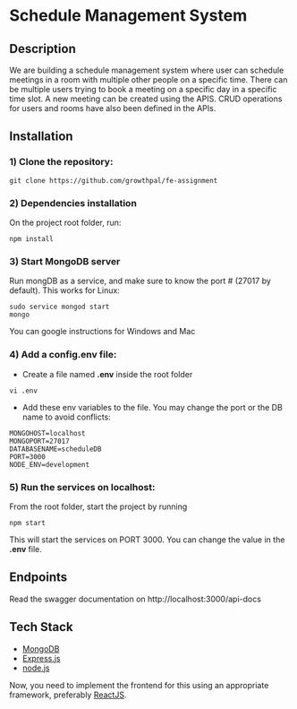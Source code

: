 # Schedule Management System

## Description

We are building a schedule management system where user can schedule meetings in a room with multiple other people on a specific time. There can be multiple users trying to book a meeting on a specific day in a specific time slot. A new meeting can be created using the APIS. CRUD operations for users and rooms have also been defined in the APIs.

## Installation

### 1) Clone the repository:
```
git clone https://github.com/growthpal/fe-assignment
```

### 2) Dependencies installation
On the project root folder, run:
```
npm install
```

### 3) Start MongoDB server
Run mongDB as a service, and make sure to know the port # (27017 by default). This works for Linux:
```
sudo service mongod start
mongo
```
You can google instructions for Windows and Mac

### 4) Add a config.env file:
- Create a file named **.env** inside the root folder
```
vi .env
```
- Add these env variables to the file. You may change the port or the DB name to avoid conflicts:
```
MONGOHOST=localhost
MONGOPORT=27017
DATABASENAME=scheduleDB
PORT=3000
NODE_ENV=development
```

### 5) Run the services on localhost:
From the root folder, start the project by running
```   
npm start
```

This will start the services on PORT 3000. You can change the value in the **.env** file.

## Endpoints
Read the swagger documentation on http://localhost:3000/api-docs

## Tech Stack

- [MongoDB](https://www.mongodb.com)
- [Express.js](https://expressjs.com)
- [node.js](https://nodejs.org/en/) 

Now, you need to implement the frontend for this using an appropriate framework, preferably [ReactJS](https://reactjs.org/). 